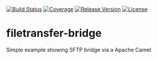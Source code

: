 [![Build Status](https://travis-ci.org/garethahealy/filetransfer-bridge.svg?branch=master)](https://travis-ci.org/garethahealy/filetransfer-bridge)
[![Coverage](https://sonarqube.com/api/badges/measure?key=com.garethahealy.filetransfer-bridge:filetransfer-bridge&metric=coverage)](https://sonarcloud.io/dashboard?id=com.garethahealy.filetransfer-bridge%3Afiletransfer-bridge)
[![Release Version](https://img.shields.io/maven-central/v/com.garethahealy.filetransfer-bridge/filetransfer-bridge.svg?maxAge=2592000)](https://mvnrepository.com/artifact/com.garethahealy.filetransfer-bridge/filetransfer-bridge)
[![License](https://img.shields.io/hexpm/l/plug.svg?maxAge=2592000)]()

# filetransfer-bridge
Simple example showing SFTP bridge via a Apache Camel
